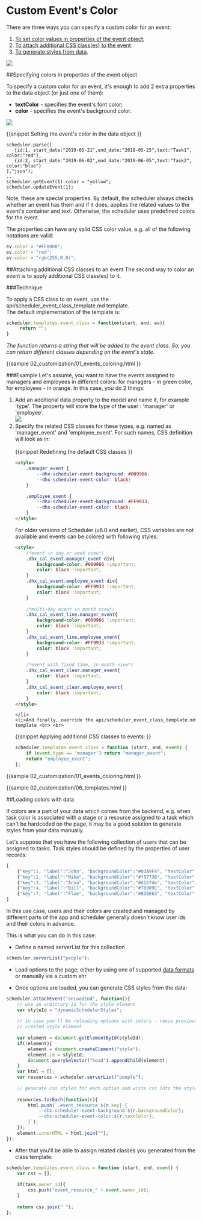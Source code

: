 Custom Event's Color
============================

There are three ways you can specify a custom color for an event:

1. [To set color values in properties of the event object](custom_events_color.md#specifyingcolorsinpropertiesoftheeventobject);
2. [To attach additional CSS class(es) to the event](custom_events_color.md#attachingadditionalcssclassestoanevent).
2. [To generate styles from data](custom_events_color.md#loadingcolorswithdata).

<img src="custom_event_color.png"/>

##Specifying colors in properties of the event object

To specify a custom color for an event, it's enough to add 2 extra properties to the data object (or just one of them):

- **textColor** - specifies the event's font color;
- **color** - specifies the event's background color.

<img src="custom_color_model.png"/>

{{snippet
Setting the event's color in the data object
}}
~~~
scheduler.parse([
   {id:1, start_date:"2019-05-21",end_date:"2019-05-25",text:"Task1", color:"red"},
   {id:2, start_date:"2019-06-02",end_date:"2019-06-05",text:"Task2", color:"blue"}
],"json");
...
scheduler.getEvent(1).color = "yellow";
scheduler.updateEvent(1);
~~~

Note, these are special properties. By default, the scheduler always checks whether an event has them and if it does, applies the related values to the event's container and text. 
Otherwise, the scheduler uses predefined colors for the event.


The properties can have any valid CSS color value, e.g. all of the following notations are valid:

~~~js
ev.color = "#FF0000";
ev.color = "red";
ev.color = "rgb(255,0,0)";
~~~


##Attaching additional CSS classes to an event
The second way to color an event is to apply additional CSS class(es) to it. 

###Technique

To apply a CSS class to an event, use the api/scheduler_event_class_template.md template.<br>
The default implementation of the template is:

~~~js
scheduler.templates.event_class = function(start, end, ev){
     return "";
}
~~~
*The function returns a string that will be added to the event class. So, you can return different classes depending on the event's state.*

{{sample
	02_customization/01_events_coloring.html
}}

###Example
Let's assume, you want to have the events assigned to managers and employees in different colors: for managers - in green color, for employees - in orange. In this case, you do 2 things:

<ol>
	<li>Add an additional data property to the model and name it, for example 'type'. The property will store the type of the user : 'manager' or 'employee'. <br> <img src="extended_data_model.png"/></li>
	<li>Specify the related CSS classes for these types, e.g. named as 'manager_event' and 'employee_event'. For such names, CSS definition will look as in:<br> <br>
{{snippet
Redefining the default CSS classes
}}

~~~html
<style>
    .manager_event {
        --dhx-scheduler-event-background: #009966;
        --dhx-scheduler-event-color: black;
    }

    .employee_event {
        --dhx-scheduler-event-background: #FF9933;
        --dhx-scheduler-event-color: black;
    }
</style>
~~~

For older versions of Scheduler (v6.0 and earlier), CSS variables are not available and events can be colored with following styles:

~~~html
<style>
	/*event in day or week view*/
    .dhx_cal_event.manager_event div{
        background-color: #009966 !important;
        color: black !important;
    }
    .dhx_cal_event.employee_event div{
        background-color: #FF9933 !important;
        color: black !important;
    }
 
    /*multi-day event in month view*/
    .dhx_cal_event_line.manager_event{
        background-color: #009966 !important;
        color: black !important;
    }
    .dhx_cal_event_line.employee_event{
        background-color: #FF9933 !important;
        color: black !important;
    }

    /*event with fixed time, in month view*/
    .dhx_cal_event_clear.manager_event{
        color: black !important;
    }
    .dhx_cal_event_clear.employee_event{
        color: black !important;
    }
</style>
~~~
    </li>
    <li>And finally, override the api/scheduler_event_class_template.md template <br> <br>
{{snippet
Applying additional CSS classes to events:
}}
~~~js
scheduler.templates.event_class = function (start, end, event) {
	if (event.type == 'manager') return "manager_event";
    return "employee_event"; 
};
~~~
</li>
</ol>

{{sample
	02_customization/01_events_coloring.html
}}

{{sample
	02_customization/06_templates.html
}}

##Loading colors with data

If colors are a part of your data which comes from the backend, e.g. when task color is associated with a stage or a resource assigned to a task which can't be hardcoded on the page, it may be a good solution to generate styles from your data manually.

Let's suppose that you have the following collection of users that can be assigned to tasks. Task styles should be defined by the properties of user records:

~~~js
[
    {"key":1, "label":"John", "backgroundColor":"#03A9F4", "textColor":"#FFF"},
    {"key":2, "label":"Mike", "backgroundColor":"#f57730", "textColor":"#FFF"},
    {"key":3, "label":"Anna", "backgroundColor":"#e157de", "textColor":"#FFF"},
    {"key":4, "label":"Bill", "backgroundColor":"#78909C", "textColor":"#FFF"},
    {"key":7, "label":"Floe", "backgroundColor":"#8D6E63", "textColor":"#FFF"}
]
~~~

In this use case, users and their colors are created and managed by different parts of the app and scheduler generally doesn't know user ids and their colors in advance.

This is what you can do in this case:

- Define a named serverList for this collection

~~~js
scheduler.serverList("people");
~~~

- Load options to the page, either by using one of supported [data formats](data_formats.md#jsonwithcollections) or manually via a custom xhr

- Once options are loaded, you can generate CSS styles from the data:

~~~js
scheduler.attachEvent("onLoadEnd", function(){
    // use an arbitrary id for the style element
    var styleId = "dynamicSchedulerStyles";
 
    // in case you'll be reloading options with colors - reuse previously
    // created style element
 
    var element = document.getElementById(styleId);
    if(!element){
        element = document.createElement("style");
        element.id = styleId;
        document.querySelector("head").appendChild(element);
    }
    var html = [];
    var resources = scheduler.serverList("people");
 
    // generate css styles for each option and write css into the style element,
 
    resources.forEach(function(r){
        html.push(`.event_resource_${r.key} {
            --dhx-scheduler-event-background:${r.backgroundColor};
            --dhx-scheduler-event-color:${r.textColor};
        }`);
    });
    element.innerHTML = html.join("");
});
~~~

- After that you'll be able to assign related classes you generated from the class template:

~~~js
scheduler.templates.event_class = function (start, end, event) {
    var css = [];
 
    if(task.owner_id){
        css.push("event_resource_" + event.owner_id);
    }
 
    return css.join(" ");
};
~~~